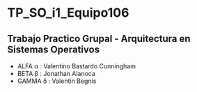 # TP_SO_i1_Equipo106
## Trabajo Practico Grupal - Arquitectura en Sistemas Operativos

- ALFA  α : Valentino Bastardo Cunningham
- BETA  β : Jonathan Alanoca
- GAMMA δ : Valentin Begnis
